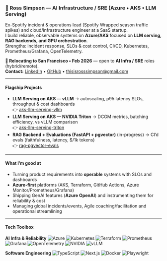 ### 👋 Ross Simpson — AI Infrastructure / SRE (Azure • AKS • LLM Serving)

Ex-Spotify incident & operations lead (Spotify Wrapped season traffic spikes) and cloud/infrastructure engineer at a SaaS startup.  
I build reliable, observable systems on **Azure/AKS** focused on **LLM serving, RAG backends, and GPU orchestration**.  
Strengths: incident response, SLOs & cost control, CI/CD, Kubernetes, Prometheus/Grafana, OpenTelemetry.

**🚋 Relocating to San Francisco • Feb 2026** — open to **AI Infra / SRE** roles (hybrid/remote).  
**Contact:** [LinkedIn](https://linkedin.com/in/simpsonre) • [GitHub](https://github.com/simpsonross) • thisisrosssimpson@gmail.com

---

#### Flagship Projects 
- **LLM Serving on AKS — vLLM** → autoscaling, p95 latency SLOs, throughput & cost dashboards  
  👉 [aks-llm-serving-vllm](https://github.com/SimpsonRoss/aks-llm-serving-vllm)
- **LLM Serving on AKS — NVIDIA Triton** → DCGM metrics, batching efficiency, vs vLLM comparison   
  👉 [aks-llm-serving-triton](https://github.com/SimpsonRoss/aks-llm-serving-triton)
- **RAG Backend + Evaluations (FastAPI + pgvector)** (in-progress) → CI’d evals (faithfulness, latency, $/1k tokens)  
  👉 [rag-pgvector-evals](https://github.com/SimpsonRoss/rag-pgvector-evals)

---

#### What I’m good at
- Turning product requirements into **operable** systems with SLOs and dashboards  
- **Azure-first** platforms (AKS, Terraform, GitHub Actions, Azure Monitor/Prometheus/Grafana)  
- Shipping GenAI features (**Azure OpenAI**) and instrumenting them for reliability & cost
- Managing global incidents/events, Agile coaching/facilitation and operational streamlining

---

#### Tech Toolbox

**AI Infra & Reliability**
![Azure](https://img.shields.io/badge/Azure-0078D4?logo=microsoft-azure&logoColor=white)
![Kubernetes](https://img.shields.io/badge/Kubernetes-326CE5?logo=kubernetes&logoColor=white)
![Terraform](https://img.shields.io/badge/Terraform-623CE4?logo=terraform&logoColor=white)
![Prometheus](https://img.shields.io/badge/Prometheus-E6522C?logo=prometheus&logoColor=white)
![Grafana](https://img.shields.io/badge/Grafana-F46800?logo=grafana&logoColor=white)
![OpenTelemetry](https://img.shields.io/badge/OpenTelemetry-000000?logo=opentelemetry&logoColor=white)
![NVIDIA](https://img.shields.io/badge/NVIDIA-76B900?logo=nvidia&logoColor=white)
![vLLM](https://img.shields.io/badge/vLLM-infra-lightgrey)

**Software Engineering**
![TypeScript](https://img.shields.io/badge/TypeScript-3178C6?logo=typescript&logoColor=white)
![Next.js](https://img.shields.io/badge/Next.js-000000?logo=nextdotjs&logoColor=white)
![Docker](https://img.shields.io/badge/Docker-2496ED?logo=docker&logoColor=white)
![Playwright](https://img.shields.io/badge/Playwright-2EAD33?logo=playwright&logoColor=white)
